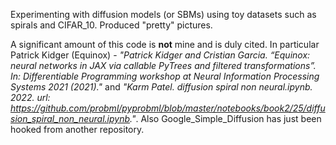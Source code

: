 Experimenting with diffusion models (or SBMs) using toy datasets such as spirals and CIFAR_10. Produced "pretty" pictures.

A significant amount of this code is **not** mine and is duly cited. In particular Patrick Kidger (Equinox) - *"Patrick Kidger and Cristian Garcia. “Equinox: neural networks in JAX via callable PyTrees and filtered transformations”. In: Differentiable Programming workshop at Neural Information Processing Systems 2021 (2021)."* and *"Karm Patel. diffusion spiral non neural.ipynb. 2022. url: https://github.com/probml/pyprobml/blob/master/notebooks/book2/25/diffusion_spiral_non_neural.ipynb."*. Also Google_Simple_Diffusion has just been hooked from another repository.